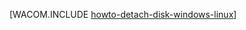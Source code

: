 <properties linkid="manage-linux-how-to-guides-detach-a-disk" urlDisplayName="Detach a Disk" pageTitle="从 Azure 中的 Linux 虚拟机分离磁盘" metaKeywords="Azure detaching disk, vm detached disk" description="了解如何从 Azure 虚拟机分离数据磁盘。" metaCanonical="/zh-cn/manage/windows/how-to-guides/detach-a-disk/" services="virtual-machines" documentationCenter="" title="" authors="" solutions="" manager="" editor="" />
<tags ms.service="virtual-machines"
    ms.date="02/10/2015"
    wacn.date="04/11/2015"
    />




[WACOM.INCLUDE [howto-detach-disk-windows-linux](../includes/howto-detach-disk-windows-linux.md)]
